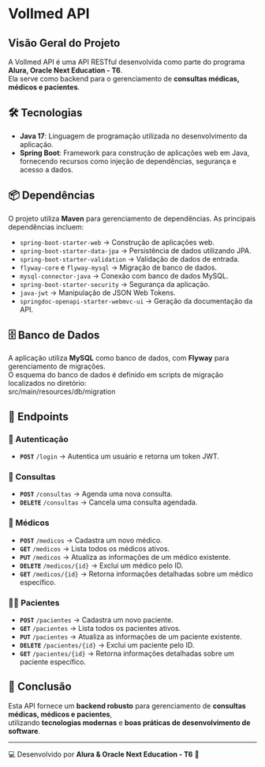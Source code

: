 # Vollmed API

## Visão Geral do Projeto

A Vollmed API é uma API RESTful desenvolvida como parte do programa **Alura, Oracle Next Education - T6**.  
Ela serve como backend para o gerenciamento de **consultas médicas, médicos e pacientes**.

## 🛠 Tecnologias

- **Java 17**: Linguagem de programação utilizada no desenvolvimento da aplicação.
- **Spring Boot**: Framework para construção de aplicações web em Java, fornecendo recursos como injeção de dependências, segurança e acesso a dados.

## 📦 Dependências

O projeto utiliza **Maven** para gerenciamento de dependências. As principais dependências incluem:

- `spring-boot-starter-web` → Construção de aplicações web.
- `spring-boot-starter-data-jpa` → Persistência de dados utilizando JPA.
- `spring-boot-starter-validation` → Validação de dados de entrada.
- `flyway-core` e `flyway-mysql` → Migração de banco de dados.
- `mysql-connector-java` → Conexão com banco de dados MySQL.
- `spring-boot-starter-security` → Segurança da aplicação.
- `java-jwt` → Manipulação de JSON Web Tokens.
- `springdoc-openapi-starter-webmvc-ui` → Geração da documentação da API.

## 🗄 Banco de Dados

A aplicação utiliza **MySQL** como banco de dados, com **Flyway** para gerenciamento de migrações.  
O esquema do banco de dados é definido em scripts de migração localizados no diretório:  
src/main/resources/db/migration

## 📌 Endpoints

### 🔐 Autenticação

- **`POST`** `/login` → Autentica um usuário e retorna um token JWT.

### 📅 Consultas

- **`POST`** `/consultas` → Agenda uma nova consulta.
- **`DELETE`** `/consultas` → Cancela uma consulta agendada.

### 🏥 Médicos

- **`POST`** `/medicos` → Cadastra um novo médico.
- **`GET`** `/medicos` → Lista todos os médicos ativos.
- **`PUT`** `/medicos` → Atualiza as informações de um médico existente.
- **`DELETE`** `/medicos/{id}` → Exclui um médico pelo ID.
- **`GET`** `/medicos/{id}` → Retorna informações detalhadas sobre um médico específico.

### 👨‍⚕️ Pacientes

- **`POST`** `/pacientes` → Cadastra um novo paciente.
- **`GET`** `/pacientes` → Lista todos os pacientes ativos.
- **`PUT`** `/pacientes` → Atualiza as informações de um paciente existente.
- **`DELETE`** `/pacientes/{id}` → Exclui um paciente pelo ID.
- **`GET`** `/pacientes/{id}` → Retorna informações detalhadas sobre um paciente específico.

## 📌 Conclusão

Esta API fornece um **backend robusto** para gerenciamento de **consultas médicas, médicos e pacientes**,  
utilizando **tecnologias modernas** e **boas práticas de desenvolvimento de software**.

---

💻 Desenvolvido por **Alura & Oracle Next Education - T6** 🚀
